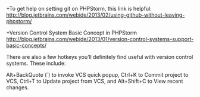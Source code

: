 

+To get help on setting git on PHPStorm, this link is helpful: http://blog.jetbrains.com/webide/2013/02/using-github-without-leaving-phpstorm/

+Version Control System Basic Concept in PHPStorm http://blog.jetbrains.com/webide/2013/01/version-control-systems-support-basic-concepts/

There are also a few hotkeys you’ll definitely find useful with version control systems. These include:

Alt+BackQuote (`) to invoke VCS quick popup,
Ctrl+K  to Commit project to VCS,
Ctrl+T  to Update project from VCS, and
Alt+Shift+C to View recent changes.

